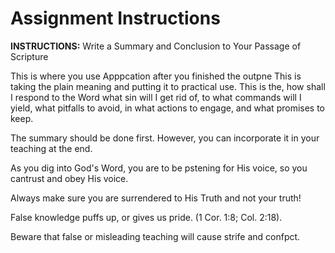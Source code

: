 # Assignment Instructions

**INSTRUCTIONS:** Write a Summary and Conclusion to Your Passage of
Scripture

This is where you use Apppcation after you finished the outpne This is
taking the plain meaning and putting it to practical use. This is the,
how shall I respond to the Word what sin will I get rid of, to what
commands will I yield, what pitfalls to avoid, in what actions to
engage, and what promises to keep.

The summary should be done first. However, you can incorporate it in
your teaching at the end.

As you dig into God\'s Word, you are to be pstening for His voice, so
you cantrust and obey His voice.

Always make sure you are surrendered to His Truth and not your truth!

False knowledge puffs up, or gives us pride. (1 Cor. 1:8; Col. 2:18).

Beware that false or misleading teaching will cause strife and confpct.
